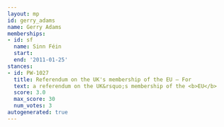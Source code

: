 ```yaml
---
layout: mp
id: gerry_adams
name: Gerry Adams
memberships:
- id: sf
  name: Sinn Féin
  start: 
  end: '2011-01-25'
stances:
- id: PW-1027
  title: Referendum on the UK's membership of the EU — For
  text: a referendum on the UK&rsquo;s membership of the <b>EU</b>
  score: 3.0
  max_score: 30
  num_votes: 3
autogenerated: true
---
```

